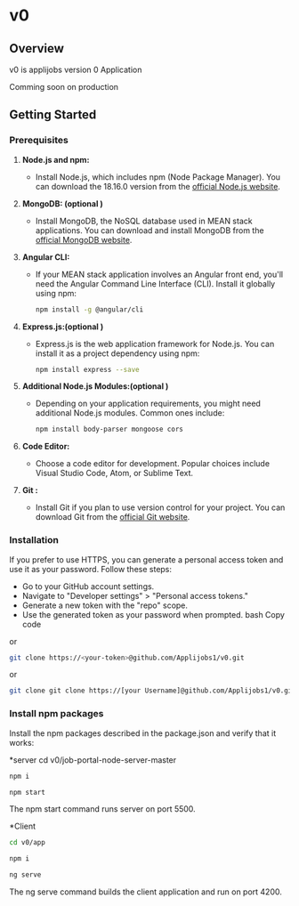 # v0


## Overview

v0 is applijobs version 0 Application

Comming soon on production  

## Getting Started

### Prerequisites



1. **Node.js and npm:**
   - Install Node.js, which includes npm (Node Package Manager). You can download the 18.16.0 version from the [official Node.js website](https://nodejs.org/).

2. **MongoDB: (optional )** 
   - Install MongoDB, the NoSQL database used in MEAN stack applications. You can download and install MongoDB from the [official MongoDB website](https://www.mongodb.com/try/download/community).

3. **Angular CLI:**
   - If your MEAN stack application involves an Angular front end, you'll need the Angular Command Line Interface (CLI). Install it globally using npm:
     ```bash
     npm install -g @angular/cli
     ```

4. **Express.js:(optional )**
   - Express.js is the web application framework for Node.js. You can install it as a project dependency using npm:
     ```bash
     npm install express --save
     ```

5. **Additional Node.js Modules:(optional )**
   - Depending on your application requirements, you might need additional Node.js modules. Common ones include:
     ```bash
     npm install body-parser mongoose cors
     ```

6. **Code Editor:**
   - Choose a code editor for development. Popular choices include Visual Studio Code, Atom, or Sublime Text.

7. **Git :**
   - Install Git if you plan to use version control for your project. You can download Git from the [official Git website](https://git-scm.com/).

### Installation
If you prefer to use HTTPS, you can generate a personal access token and use it as your password. Follow these steps:
* Go to your GitHub account settings.
* Navigate to "Developer settings" > "Personal access tokens."
* Generate a new token with the "repo" scope.
* Use the generated token as your password when prompted.
bash
Copy code

or
```bash
git clone https://<your-token>@github.com/Applijobs1/v0.git
```
or
```bash
git clone git clone https://[your Username]@github.com/Applijobs1/v0.git
```
### Install npm packages
Install the npm packages described in the package.json and verify that it works:

*server 
cd v0/job-portal-node-server-master
```bash
npm i
```
```bash
npm start
```
The npm start command runs server on port 5500.

*Client
```bash
cd v0/app
```
```bash
npm i 
```
```bash
ng serve 
```

The ng serve command builds the client application and run on port 4200.





